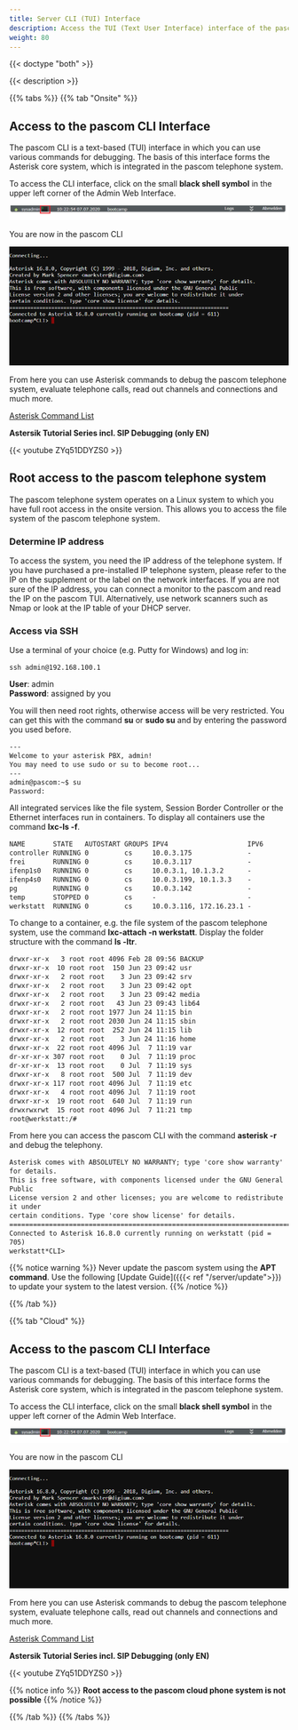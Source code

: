```yaml
---
title: Server CLI (TUI) Interface
description: Access the TUI (Text User Interface) interface of the pascom server.
weight: 80
---
```


{{< doctype "both" >}}

{{< description >}}


{{% tabs %}}
{{% tab "Onsite" %}}

## Access to the pascom CLI Interface

The pascom CLI is a text-based (TUI) interface in which you can use various commands for debugging. The basis of this interface
forms the Asterisk core system, which is integrated in the pascom telephone system.  

To access the CLI interface, click on the small **black shell symbol** in the upper left corner of the Admin Web Interface.

![pascom Shell](pascom_shell.PNG)

You are now in the pascom CLI

![pascom CLI](pascom_cli.PNG)

From here you can use Asterisk commands to debug the pascom telephone system, evaluate telephone calls, read out channels and connections and much more.

[Asterisk Command List](https://www.voip-info.org/asterisk-cli/)  

**Astersik Tutorial Series incl. SIP Debugging (only EN)**

{{< youtube ZYq51DDYZS0 >}}

## Root access to the pascom telephone system

The pascom telephone system operates on a Linux system to which you have full root access in the onsite version. This allows you to access the file system of the pascom telephone system. 

### Determine IP address

To access the system, you need the IP address of the telephone system.
If you have purchased a pre-installed IP telephone system, please refer to the IP on the supplement or the label on the network interfaces.
If you are not sure of the IP address, you can connect a monitor to the pascom and read the IP on the pascom TUI. Alternatively, use network scanners such as Nmap or look at the IP table of your DHCP server. 


### Access via SSH

Use a terminal of your choice (e.g. Putty for Windows) and log in:

```
ssh admin@192.168.100.1
```

**User**: admin  
**Password**: assigned by you

You will then need root rights, otherwise access will be very restricted. You can get this with the command **su** or **sudo su** and by entering the password you used before.

```
---
Welcome to your asterisk PBX, admin!
You may need to use sudo or su to become root...
---
admin@pascom:~$ su
Password:
```
All integrated services like the file system, Session Border Controller or the Ethernet interfaces run in containers. To display all containers use the command **lxc-ls -f**.

```
NAME       STATE   AUTOSTART GROUPS IPV4                    IPV6
controller RUNNING 0         cs     10.0.3.175              -
frei       RUNNING 0         cs     10.0.3.117              -
ifenp1s0   RUNNING 0         cs     10.0.3.1, 10.1.3.2      -
ifenp4s0   RUNNING 0         cs     10.0.3.199, 10.1.3.3    -
pg         RUNNING 0         cs     10.0.3.142              -
temp       STOPPED 0         cs     -                       -
werkstatt  RUNNING 0         cs     10.0.3.116, 172.16.23.1 -
```
To change to a container, e.g. the file system of the pascom telephone system, use the command **lxc-attach -n werkstatt**.
Display the folder structure with the command **ls -ltr**. 

```
drwxr-xr-x   3 root root 4096 Feb 28 09:56 BACKUP
drwxr-xr-x  10 root root  150 Jun 23 09:42 usr
drwxr-xr-x   2 root root    3 Jun 23 09:42 srv
drwxr-xr-x   2 root root    3 Jun 23 09:42 opt
drwxr-xr-x   2 root root    3 Jun 23 09:42 media
drwxr-xr-x   2 root root   43 Jun 23 09:43 lib64
drwxr-xr-x   2 root root 1977 Jun 24 11:15 bin
drwxr-xr-x   2 root root 2030 Jun 24 11:15 sbin
drwxr-xr-x  12 root root  252 Jun 24 11:15 lib
drwxr-xr-x   2 root root    3 Jun 24 11:16 home
drwxr-xr-x  22 root root 4096 Jul  7 11:19 var
dr-xr-xr-x 307 root root    0 Jul  7 11:19 proc
dr-xr-xr-x  13 root root    0 Jul  7 11:19 sys
drwxr-xr-x   8 root root  500 Jul  7 11:19 dev
drwxr-xr-x 117 root root 4096 Jul  7 11:19 etc
drwxr-xr-x   4 root root 4096 Jul  7 11:19 root
drwxr-xr-x  19 root root  640 Jul  7 11:19 run
drwxrwxrwt  15 root root 4096 Jul  7 11:21 tmp
root@werkstatt:/#
```

From here you can access the pascom CLI with the command **asterisk -r** and debug the telephony.

```
Asterisk comes with ABSOLUTELY NO WARRANTY; type 'core show warranty' for details.
This is free software, with components licensed under the GNU General Public
License version 2 and other licenses; you are welcome to redistribute it under
certain conditions. Type 'core show license' for details.
=========================================================================
Connected to Asterisk 16.8.0 currently running on werkstatt (pid = 705)
werkstatt*CLI>
```
{{% notice warning %}}
Never update the pascom system using the **APT command**. Use the following [Update Guide]({{{< ref "/server/update">}})
to update your system to the latest version.
{{% /notice %}}

{{% /tab %}}

{{% tab "Cloud" %}}
## Access to the pascom CLI Interface

The pascom CLI is a text-based (TUI) interface in which you can use various commands for debugging. The basis of this interface
forms the Asterisk core system, which is integrated in the pascom telephone system.  

To access the CLI interface, click on the small **black shell symbol** in the upper left corner of the Admin Web Interface.

![pascom Shell](pascom_shell.PNG)

You are now in the pascom CLI

![pascom CLI](pascom_cli.PNG)

From here you can use Asterisk commands to debug the pascom telephone system, evaluate telephone calls, read out channels and connections and much more.

[Asterisk Command List](https://www.voip-info.org/asterisk-cli/)  

**Astersik Tutorial Series incl. SIP Debugging (only EN)**

{{< youtube ZYq51DDYZS0 >}}

{{% notice info %}}
**Root access to the pascom cloud phone system is not possible**
{{% /notice %}}

{{% /tab %}}
{{% /tabs %}}


